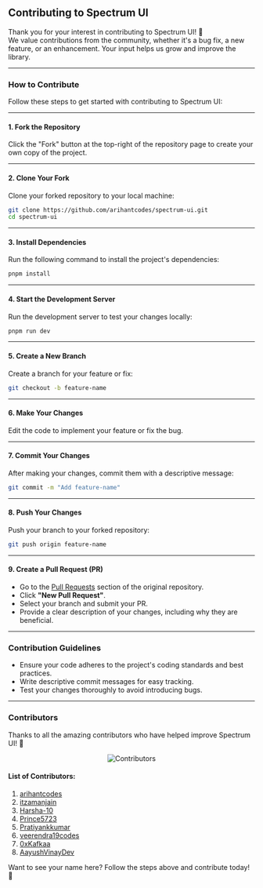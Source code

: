 ## Contributing to Spectrum UI

Thank you for your interest in contributing to Spectrum UI! 🎉  
We value contributions from the community, whether it's a bug fix, a new feature, or an enhancement. Your input helps us grow and improve the library.

---

### How to Contribute

Follow these steps to get started with contributing to Spectrum UI:

---

#### 1. **Fork the Repository**  
Click the "Fork" button at the top-right of the repository page to create your own copy of the project.

---

#### 2. **Clone Your Fork**  
Clone your forked repository to your local machine:

```bash
git clone https://github.com/arihantcodes/spectrum-ui.git
cd spectrum-ui
```

---

#### 3. **Install Dependencies**  
Run the following command to install the project's dependencies:

```bash
pnpm install
```

---

#### 4. **Start the Development Server**  
Run the development server to test your changes locally:

```bash
pnpm run dev
```

---

#### 5. **Create a New Branch**  
Create a branch for your feature or fix:

```bash
git checkout -b feature-name
```

---

#### 6. **Make Your Changes**  
Edit the code to implement your feature or fix the bug.

---

#### 7. **Commit Your Changes**  
After making your changes, commit them with a descriptive message:

```bash
git commit -m "Add feature-name"
```

---

#### 8. **Push Your Changes**  
Push your branch to your forked repository:

```bash
git push origin feature-name
```

---

#### 9. **Create a Pull Request (PR)**  
- Go to the [Pull Requests](https://github.com/your-username/spectrum-ui/pulls) section of the original repository.  
- Click **"New Pull Request"**.  
- Select your branch and submit your PR.  
- Provide a clear description of your changes, including why they are beneficial.

---

### Contribution Guidelines

- Ensure your code adheres to the project's coding standards and best practices.
- Write descriptive commit messages for easy tracking.
- Test your changes thoroughly to avoid introducing bugs.

---

### Contributors

Thanks to all the amazing contributors who have helped improve Spectrum UI! 💖

<div align="center">

![Contributors](https://contributors-img.web.app/image?repo=arihantcodes/spectrum-ui)

</div>

#### List of Contributors:

1. [arihantcodes](https://github.com/arihantcodes)
2. [itzamanjain](https://github.com/itzamanjain)
3. [Harsha-10](https://github.com/Harsha-10)
4. [Prince5723](https://github.com/Prince5723)
5. [Pratiyankkumar](https://github.com/Pratiyankkumar)
6. [veerendra19codes](https://github.com/veerendra19codes)
7. [0xKafkaa](https://github.com/0xKafkaa)
8. [AayushVinayDev](https://github.com/AayushVinayDev)

Want to see your name here? Follow the steps above and contribute today! 🚀
